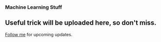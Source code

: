 ### Machine Learning Stuff

Useful trick will be uploaded here, so don't miss.
----------
[Follow me](https://github.com/vijaypurohit322) for upcoming updates. 


